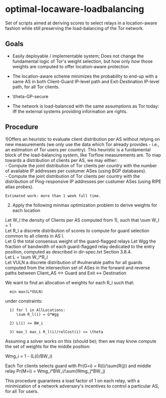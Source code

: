 # optimal-locaware-loadbalancing

Set of scripts aimed at deriving scores to select relays in a
location-aware fashion while still preserving the load-balancing of the
Tor network.

## Goals

  - Easily deployable / implementable system; Does not change the
    fundamental logic of Tor's weight selection, but how only *how*
    those weights are computed to offer location-aware protection

  - The location-aware scheme minimizes the probability to end-up with a
    same AS in both Client-Guard IP-level path and Exit-Destination
    IP-level path, for all Tor clients.

  - \theta-GP-secure

  - The network is load-balanced with the same assumptions as Tor today:
    iff the external systems providing information are rights.

## Procedure

  1)Offers an heuristic to evaluate client distribution per AS without
    relying on new measurements (we only use the data which Tor already
    provides - i.e., an estimation of Tor users per country). This heuristic
    is a fundamental block of the load-balancing system, like Torflow
    measurements are.
    To map towards a distribution of clients per AS, we may either:  
      - Compute the joint distribution of Tor clients per country with
        the number of available IP addresses per custumer ASes (using
        BGP databases).  
      - Compute the joint distribution of Tor clients per country with
        the distribution of Ping-responsive IP addresses per custumer
        ASes (using RIPE atlas probes).  
  
    Estimated work: more than 1 week full time.  

  2) Apply the following minmax optimization problem to derive weights for each
     location  

   Let W_l the density of Clients per AS computed from 1), such that
   \sum W_l = 1  
   Let R_l a discrete distribution of scores to compute for guard selection
   common to all clients in AS l.  
   Let G the total consensus weight of the guard-flagged relays
   Let Wgg the fraction of bandwidth of each guard-flagged relay
   dedicated to the entry position, computed as described in
   dir-spec.txt Section 3.8.4.  
   Let L = \sum W_l\*R_l  
   Let VULN a discrete distribution of #vulnerable paths for all guards
   computed from the intersection set of ASes in the forward and reverse
   paths between Client_AS <-> Guard and Exit <-> Destination  

   We want to find an allocation of weights for each R_l such that:

      min max(L*VULN)
   
   under constraints:

      1) for l in AllLocations:
         \sum R_l(i) = G*Wgg
      
      2) L(i) <= BW_i

      3) max_l max_i R_l(i)/relCost(i) <= \theta
  
  Assuming a solver works on this (should be); then we may know compute
the set of weights for the middle position:

  Wmg_i = 1 - (L(i)/BW_i)

  Each Tor clients selects guard with Pr(G=i) = R(i)/\sum(R(j)) and
middle relay Pr(M=i) = Wmg_i\*BW_i/\sum(Wmg_j\*BW_j)

  This procedure guarantees a load factor of 1 on each relay, with a
minimization of a network adversary's incentives to control a particular
AS, for all Tor users.
